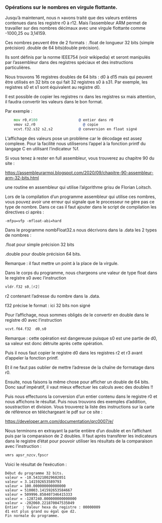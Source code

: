 ### Opérations sur le nombres en virgule flottante.

Jusqu’à maintenant, nous n »avons traité que des valeurs entières contenues dans les registre r0 à r12. Mais l’assembleur ARM permet de travailler sur des nombres décimaux avec une virgule flottante comme -1000,25 ou 3,14159.

Ces nombres peuvent être de 2 formats : .float de longueur 32 bits (simple précision) .double de 64 bits(double précision).

Ils sont définis par la norme IEEE754 (voir wikipedia) et seront manipulés par l’assembleur dans des registres spéciaux et des instructions particulières.

Nous trouvons 16 registres doubles de 64 bits : d0 à d15 mais qui peuvent être utilisés en 32 bits ce qui fait 32 registres s0 à s31. Par exemple, les registres s0 et s1 sont équivalent au registre d0.

Il est possible de copier les registres rx dans les registres sx mais attention, il faudra convertir les valeurs dans le bon format.

Par exemple :
```asm
    mov r0,#100                   @ entier dans r0
    vmov s2,r0                      @ copie 
    vcvt.f32.s32 s2,s2            @ conversion en float signé
```
L’affichage des valeurs pose un problème car le décodage est assez complexe. Pour la facilité nous utiliserons l’appel à la fonction printf du langage C en utilisant l’indicateur %f.

Si vous tenez à rester en full assembleur, vous trouverez au chapitre 90 du site :

https://assembleurarmpi.blogspot.com/2020/09/chapitre-90-assembleur-arm-32-bits.html

une routine en assembleur qui utilise l’algorithme grisu de Florian Loitsch.

Lors de la compilation d’un programme assembleur qui utilise ces nombres, vous pouvez avoir une erreur qui signale que le processeur ne gére pas ce type de nombre. Dans ce cas il faut ajouter dans le script de compilation les directives ci après :
 ```shell
-mfpu=vfp -mfloat-abi=hard
```
Dans le programme nombFloat32.s nous décrivons dans la .data les 2 types de nombres :

.float  pour simple précision 32 bits

.double pour double précision 64 bits.

Remarque : il faut mettre un point à la place de la virgule.

Dans le corps du programme, nous chargeons une valeur de type float dans le registre s0 avec l’instruction 
```asm
vldr.f32 s0,[r2]  
```
r2 contenant l’adresse du nombre dans la .data.

f32 précise le format : ici 32 bits non signé

Pour l’affichage, nous sommes obligés de le convertir en double dans le registre d0 avec l’instruction
```asm
vcvt.f64.f32  d0,s0
```
Remarque : cette opération est dangereuse puisque s0 est une partie de d0, sa valeur est donc détruite après cette opération.

Puis il nous faut copier le registre d0 dans les registres r2 et r3 avant d’appeler la fonction printf.

Et il ne faut pas oublier de mettre l’adresse de la chaîne de formatage dans r0.

Ensuite, nous faisons la même chose pour afficher un double de 64 bits.
Donc sauf impératif, il vaut mieux effectuer les calculs avec des doubles !!

Puis nous effectuons la conversion d’un entier contenu dans le registre r0 et nous affichons le résultat.
Puis nous trouvons des exemples d’addition, soustraction et division.
Vous trouverez la liste des instructions sur la carte de référence en téléchargeant le pdf sur ce site :

https://developer.arm.com/documentation/qrc0007/e/

Nous terminons en extrayant la partie entière d’un double et en l’affichant puis par la comparaison de 2 doubles. Il faut après transférer les indicateurs dans le registre d’état pour pouvoir utiliser les résultats de la comparaison avec l’instruction :
```asm
vmrs apsr_nzcv,fpscr
```
Voici le résultat de l’exécution :
```
Début du programme 32 bits.
valeur = -10.543210029602051
valeur = 3.141592653589793
valeur = 100.000000000000000
valeur = 510003.141592653584667
valeur = 509996.858407346415333
valeur = -1287240.000000000000000
valeur = -202060.221870047535049
Entier  : Valeur hexa du registre : 00000009
d1 est plus grand ou égal que d2.
Fin normale du programme.
```
